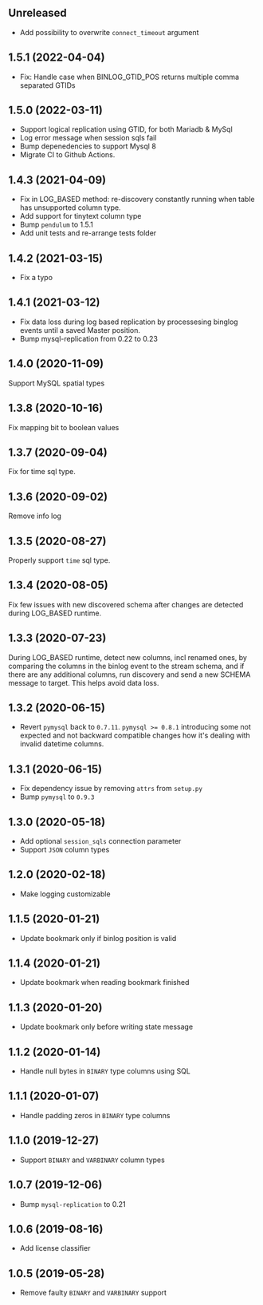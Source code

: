 Unreleased
------------------
* Add possibility to overwrite `connect_timeout` argument

1.5.1 (2022-04-04)
------------------
* Fix: Handle case when BINLOG_GTID_POS returns multiple comma separated GTIDs


1.5.0 (2022-03-11)
------------------
* Support logical replication using GTID, for both Mariadb & MySql 
* Log error message when session sqls fail
* Bump depenedencies to support Mysql 8
* Migrate CI to Github Actions.

1.4.3 (2021-04-09)
------------------
* Fix in LOG_BASED method: re-discovery constantly running when table has unsupported column type.
* Add support for tinytext column type
* Bump `pendulum` to 1.5.1
* Add unit tests and re-arrange tests folder

1.4.2 (2021-03-15)
------------------
* Fix a typo

1.4.1 (2021-03-12)
------------------
* Fix data loss during log based replication by processesing binglog events until a saved Master position.
* Bump mysql-replication from 0.22 to 0.23

1.4.0 (2020-11-09)
------------------
Support MySQL spatial types

1.3.8 (2020-10-16)
------------------
Fix mapping bit to boolean values

1.3.7 (2020-09-04)
------------------
Fix for time sql type.

1.3.6 (2020-09-02)
------------------
Remove info log

1.3.5 (2020-08-27)
------------------
Properly support `time` sql type.

1.3.4 (2020-08-05)
------------------
Fix few issues with new discovered schema after changes are detected during LOG_BASED runtime.

1.3.3 (2020-07-23)
------------------
During LOG_BASED runtime, detect new columns, incl renamed ones, by comparing the columns in the binlog event to the stream schema, and if there are any additional columns, run discovery and send a new SCHEMA message to target. This helps avoid data loss.


1.3.2 (2020-06-15)
-------------------

-  Revert `pymysql` back to `0.7.11`.
   `pymysql >= 0.8.1` introducing some not expected and not backward compatible changes how it's dealing with
   invalid datetime columns.

1.3.1 (2020-06-15)
-------------------

-  Fix dependency issue by removing `attrs` from `setup.py`
-  Bump `pymysql` to `0.9.3`

1.3.0 (2020-05-18)
-------------------

-  Add optional `session_sqls` connection parameter
-  Support `JSON` column types

1.2.0 (2020-02-18)
-------------------

- Make logging customizable

1.1.5 (2020-01-21)
-------------------

- Update bookmark only if binlog position is valid

1.1.4 (2020-01-21)
-------------------

- Update bookmark when reading bookmark finished

1.1.3 (2020-01-20)
-------------------

- Update bookmark only before writing state message

1.1.2 (2020-01-14)
-------------------

- Handle null bytes in `BINARY` type columns using SQL

1.1.1 (2020-01-07)
-------------------

- Handle padding zeros in `BINARY` type columns

1.1.0 (2019-12-27)
-------------------

- Support `BINARY` and `VARBINARY` column types

1.0.7 (2019-12-06)
-------------------

- Bump `mysql-replication` to 0.21

1.0.6 (2019-08-16)
-------------------

- Add license classifier

1.0.5 (2019-05-28)
-------------------

- Remove faulty `BINARY` and `VARBINARY` support
